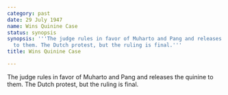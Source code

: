 ```yaml
---
category: past
date: 29 July 1947
name: Wins Quinine Case
status: synopsis
synopsis: '''The judge rules in favor of Muharto and Pang and releases the quinine
  to them. The Dutch protest, but the ruling is final.'''
title: Wins Quinine Case

---
```






The judge rules in favor of Muharto and Pang and
releases the quinine to them. The Dutch protest, but the ruling is
final.
